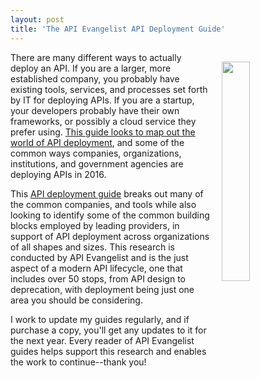 ```yaml
---
layout: post
title: 'The API Evangelist API Deployment Guide'
---
```

<p><a href="http://apis.how/luztdufwj0"><img style="padding: 15px;" src="https://s3.amazonaws.com/kinlane-productions/whitepapers/deployment/api-evangelist-api-deployment-guide-may-2016-cover.png" alt="" width="30%" align="right" /></a></p>
<p>There are many different ways to actually deploy an API. If you are a larger, more established company, you probably have existing&nbsp;tools, services, and processes set forth by IT for deploying APIs. If you are a startup, your developers probably have their own frameworks, or possibly a cloud service they prefer using. <a href="http://apis.how/luztdufwj0">This guide looks to map out the world of API deployment</a>, and some of the common ways companies, organizations, institutions, and government agencies are deploying APIs in 2016.</p>
<p>This <a href="http://apis.how/luztdufwj0">API deployment guide</a> breaks out many of the common companies, and tools while also looking to identify some of the common building blocks employed by leading providers, in support of API deployment across organizations of all shapes and sizes. This research is conducted by API Evangelist and is the just aspect of a modern API lifecycle, one that includes over 50 stops, from API design to deprecation, with deployment being just one area you should be considering.</p>
<p>I work to update my guides regularly, and if purchase a copy, you'll get any updates to it for the next year. Every reader of API Evangelist guides helps support this research and enables the work to continue--thank you!</p>